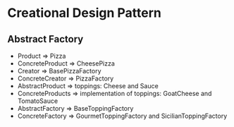 # Creational Design Pattern
## Abstract Factory

- Product \=> Pizza
- ConcreteProduct \=> CheesePizza
- Creator \=> BasePizzaFactory
- ConcreteCreator \=> PizzaFactory
- AbstractProduct \=> toppings: Cheese and Sauce
- ConcreteProducts \=> implementation of toppings: GoatCheese and TomatoSauce 
- AbstractFactory \=> BaseToppingFactory
- ConcreteFactory \=> GourmetToppingFactory and SicilianToppingFactory